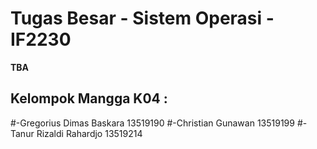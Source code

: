 # Tugas Besar - Sistem Operasi - IF2230
**TBA**
## Kelompok Mangga K04 :
   #-Gregorius Dimas Baskara 13519190
   #-Christian Gunawan 13519199
   #-Tanur Rizaldi Rahardjo 13519214
<!-- ALSA - Vcxsrv -
- Bochs troubleshoot,
-- xserver
https://medium.com/javarevisited/using-wsl-2-with-x-server-linux-on-windows-a372263533c3
https://www.stat.ipb.ac.id/agusms/index.php/2019/01/15/how-to-run-graphical-linux-applications-on-bash-on-ubuntu-on-windows-10/

-- ALSA
https://bbs.archlinux.org/viewtopic.php?id=94696
 -->
